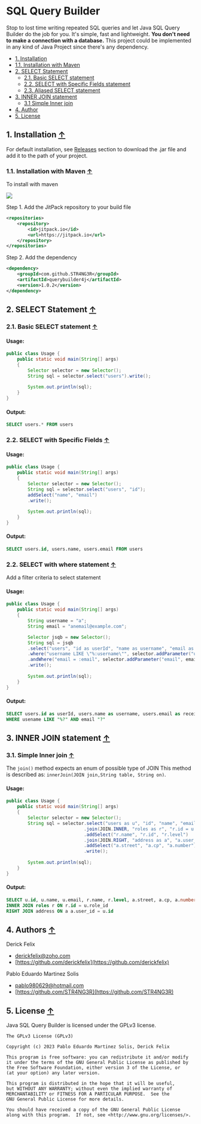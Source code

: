 SQL Query Builder
=================

Stop to lost time writing repeated SQL queries and let Java SQL Query Builder do the job for you. It's simple, fast and lightweight. **You don't need to make a connection with a database.** 
This project could be implemented in any kind of Java Project since there's any dependency.

<a name="index_block"></a>

* [1. Installation](#block1)
* [1.1. Installation with Maven](#block1.1)
* [2. SELECT Statement](#block2)     
    * [2.1. Basic SELECT statement](#block2.1) 
    * [2.2. SELECT with Specific Fields statement](#block2.2)
    * [2.3. Aliased SELECT statement](#block2.3)
* [3. INNER JOIN statement](#block3)
    * [3.1 Simple Inner join](#block3.1)
* [4. Author](#block4)
* [5. License](#block5)

<a name="block1"></a>
## 1. Installation [↑](#index_block)
For default installation, see [Releases](https://github.com/derickfelix/jsqb/releases) section to download the .jar file and add it to the path of your project.
<a name="block1.1"></a>
### 1.1. Installation with Maven [↑](#index_block)
To install with maven

[![](https://jitpack.io/v/STR4NG3R/querybuilder4j.svg)](https://jitpack.io/#STR4NG3R/querybuilder4j)

Step 1. Add the JitPack repository to your build file
```xml
<repositories>
    <repository>
        <id>jitpack.io</id>
        <url>https://jitpack.io</url>
    </repository>
</repositories>
```
Step 2. Add the dependency
```xml
<dependency>
    <groupId>com.github.STR4NG3R</groupId>
    <artifactId>querybuilder4j</artifactId>
    <version>1.0.2</version>
</dependency>
```


<a name="block2"></a>
## 2. SELECT Statement [↑](#index_block)

<a name="block2.1"></a>
### 2.1. Basic SELECT statement [↑](#index_block) 
#### Usage:
```java
public class Usage {
    public static void main(String[] args)
    {
        Selector selector = new Selector();
        String sql = selector.select("users").write();
    
        System.out.println(sql);
    }
}
```
#### Output:
```sql
SELECT users.* FROM users
```

<a name="block2.2"></a>
### 2.2. SELECT with Specific Fields [↑](#index_block) 
#### Usage:
```java
public class Usage {
    public static void main(String[] args)
    {
        Selector selector = new Selector();
        String sql = selector.select("users", "id");
        addSelect("name", "email")
        .write();
    
        System.out.println(sql);
    }
}
```
#### Output:
```sql
SELECT users.id, users.name, users.email FROM users
```

<a name="block2.3"></a>
### 2.2. SELECT with where statement [↑](#index_block) 
Add a filter criteria to select statement

#### Usage:
```java
public class Usage {
    public static void main(String[] args)
    {
        String username = "a";
        String email = "anemail@example.com";

        Selector jsqb = new Selector();
        String sql = jsqb
        .select("users", "id as userId", "name as username", "email as receiver")
        .where("username LIKE \"%:username\"", selector.addParameter("username", username))
        .andWhere("email = :email", selector.addParameter("email", email, true))
        .write();
    
        System.out.println(sql);
    }
}
```
#### Output:
```sql
SELECT users.id as userId, users.name as username, users.email as receiver FROM users
WHERE usename LIKE "%?" AND email "?"
```

<a name="block3"></a>
## 3. INNER JOIN statement [↑](#index_block)

<a name="block3.1"></a>
### 3.1. Simple Inner join [↑](#index_block)
The `join()` method expects an enum of possible type of JOIN
This method is described as:
`innerJoin(JOIN join,String table, String on)`.

#### Usage:
```java
public class Usage {
    public static void main(String[] args)
    {
        Selector selector = new Selector();
        String sql = selector.select("users as u", "id", "name", "email")
                             .join(JOIN.INNER, "roles as r", "r.id = u.role_id")
                             .addSelect("r.name", "r.id", "r.level")
                             .join(JOIN.RIGHT, "address as a", "a.user_id = u.id")
                             .addSelect("a.street", "a.cp", "a.number")
                             .write();
    
        System.out.println(sql);
    }
}
```
#### Output:
```sql
SELECT u.id, u.name, u.email, r.name, r.level, a.street, a.cp, a.number FROM users 
INNER JOIN roles r ON r.id = u.role_id
RIGHT JOIN address ON a a.user_id = u.id
```

<a name="block4"></a>
## 4. Authors [↑](#index_block)
Derick Felix


 - <derickfelix@zoho.com>
 - [https://github.com/derickfelix](https://github.com/derickfelix)

Pablo Eduardo Martinez Solis


 - <pablo980629@hotmail.com>
 - [https://github.com/STR4NG3R](https://github.com/STR4NG3R)


<a name="block5"></a>
## 5. License [↑](#index_block)
Java SQL Query Builder is licensed under the GPLv3 license.

```
The GPLv3 License (GPLv3)

Copyright (c) 2023 Pablo Eduardo Martinez Solis, Derick Felix

This program is free software: you can redistribute it and/or modify
it under the terms of the GNU General Public License as published by
the Free Software Foundation, either version 3 of the License, or
(at your option) any later version.

This program is distributed in the hope that it will be useful,
but WITHOUT ANY WARRANTY; without even the implied warranty of
MERCHANTABILITY or FITNESS FOR A PARTICULAR PURPOSE.  See the
GNU General Public License for more details.

You should have received a copy of the GNU General Public License
along with this program.  If not, see <http://www.gnu.org/licenses/>.
```
